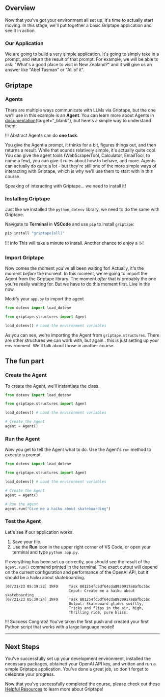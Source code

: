 ## Overview

Now that you've got your environment all set up, it's time to actually start moving. In this stage, we'll put together a basic Griptape application and see it in action. 

<!-- <iframe  src="https://www.youtube.com/embed/_rg5rbzNc4c" title="YouTube video player" frameborder="0" allow="accelerometer; autoplay; clipboard-write; encrypted-media; gyroscope; picture-in-picture; web-share" allowfullscreen></iframe> -->

### Our Application

We are going to build a very simple application. It's going to simply take in a prompt, and return the result of that prompt. For example, we will be able to ask: "What's a good place to visit in New Zealand?" and it will give us an answer like "Abel Tasman" or "All of it".

## Griptape
### Agents

There are multiple ways communicate with LLMs via Griptape, but the one we'll use in this example is an **Agent**. You can learn more about Agents in [documentation](https://docs.griptape.ai/stable/griptape-framework/structures/agents/){target="_blank"}, but here's a simple way to understand them:

!!! Abstract
    Agents can do **one task**.

You give the Agent a prompt, it thinks for a bit, figures things out, and then returns a result. While that sounds relatively simple, it's actually quite cool. You can give the agent tools (WebScraperTool, Calculator, EmailTool, to name a few), you can give it rules about how to behave, and more. Agents can actually do quite a lot - but they're still one of the more simple ways of interacting with Griptape, which is why we'll use them to start with in this course.

Speaking of interacting with Griptape... we need to install it!

### Installing Griptape

Just like we installed the `python_dotenv` library, we need to do the same with Griptape. 

Navigate to **Terminal** in **VSCode** and use `pip` to install `griptape`:

```sh
pip install "griptape[all]"

```

!!! info
    This will take a minute to install. Another chance to enjoy a :coffee:!

### Import Griptape

Now comes the moment you've all been waiting for! Actually, it's the moment _before_ the moment. In this moment, we're going to import the Agent from the Griptape library. The moment _after_ that is probably the one you're really waiting for. But we have to do this moment first. Live in the now.

Modify your `app.py` to import the agent

```python title="app.py" hl_lines="3" linenums="1"
from dotenv import load_dotenv

from griptape.structures import Agent

load_dotenv() # Load the environment variables
```

As you can see, we're importing the Agent from `griptape.structures`. There are other structures we can work with, but again.. this is just setting up your environment. We'll talk about those in another course.

## The fun part
### Create the Agent

To create the Agent, we'll instantiate the class. 

```python title="app.py" hl_lines="7 8" linenums="1"
from dotenv import load_dotenv

from griptape.structures import Agent

load_dotenv() # Load the environment variables

# Create the Agent
agent = Agent()
```

### Run the Agent
_Now_ you get to tell the Agent what to do. Use the Agent's `run` method to execute a prompt.

```python title="app.py" hl_lines="10 11" linenums="1"
from dotenv import load_dotenv

from griptape.structures import Agent

load_dotenv() # Load the environment variables

# Create the Agent
agent = Agent()

# Run the agent
agent.run("Give me a haiku about skateboarding")
```

### Test the Agent

Let's see if our application works.

1. Save your file.
2. Use the **Run** icon in the upper right corner of VS Code, or open your terminal and type `python app.py`.

If everything has been set up correctly, you should see the result of the `agent.run()` command printed in the terminal. The exact output will depend on the current configuration and performance of the OpenAI API, but it should be a haiku about skateboarding.

```shell
[07/21/23 05:39:22] INFO     Task 801254fc5df64cda8930917a8afbc5bc                                              
                             Input: Create me a haiku about skateboarding                                       
[07/21/23 05:39:24] INFO     Task 801254fc5df64cda8930917a8afbc5bc                                              
                             Output: Skateboard glides swiftly,                                                 
                             Tricks and flips in the air, high,                                                 
                             Thrilling ride, pure bliss.      
```

!!! Success
        Congrats! You've taken the first push and created your first Python script that works with a large language model!

---

## Next Steps

You've successfully set up your development environment, installed the necessary packages, obtained your OpenAI API key, and written and run a simple Griptape application. You've done a great job, so don't forget to celebrate your progress. 

Now that you've successfully completed the course, please check out these [Helpful Resources](04_helpful_resources.md) to learn more about Griptape!


